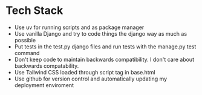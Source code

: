 # Tech Stack
- Use uv for running scripts and as package manager
- Use vanilla Django and try to code things the django way as much as possible
- Put tests in the test.py django files and run tests with the manage.py test command
- Don't keep code to maintain backwards compatibility. I don't care about backwards compatability.
- Use Tailwind CSS loaded through script tag in base.html
- Use github for version control and automatically updating my deployment enviroment
